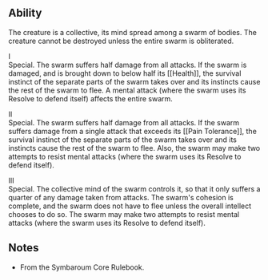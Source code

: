 ## Ability
The creature is a collective, its mind spread among a swarm of bodies. The creature cannot be destroyed unless the entire swarm is obliterated.

I<br>Special. The swarm suffers half damage from all attacks. If the swarm is damaged, and is brought down to below half its [[Health]], the survival instinct of the separate parts of the swarm takes over and its instincts cause the rest of the swarm to flee. A mental attack (where the swarm uses its Resolve to defend itself) affects the entire swarm.

II<br>Special. The swarm suffers half damage from all attacks. If the swarm suffers damage from a single attack that exceeds its [[Pain Tolerance]], the survival instinct of the separate parts of the swarm takes over and its instincts cause the rest of the swarm to flee. Also, the swarm may make two attempts to resist mental attacks (where the swarm uses its Resolve to defend itself).

III<br>Special. The collective mind of the swarm controls it, so that it only suffers a quarter of any damage taken from attacks. The swarm's cohesion is complete, and the swarm does not have to flee unless the overall intellect chooses to do so. The swarm may make two attempts to resist mental attacks (where the swarm uses its Resolve to defend itself).
## Notes
* From the Symbaroum Core Rulebook.